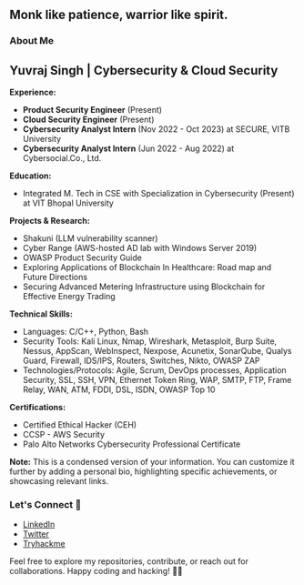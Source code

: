 
## Monk like patience, warrior like spirit.

### About Me

## Yuvraj Singh | Cybersecurity & Cloud Security

**Experience:**

* **Product Security Engineer** (Present)
* **Cloud Security Engineer** (Present)
* **Cybersecurity Analyst Intern** (Nov 2022 - Oct 2023) at SECURE, VITB University
* **Cybersecurity Analyst Intern** (Jun 2022 - Aug 2022) at Cybersocial.Co., Ltd.

**Education:**

* Integrated M. Tech in CSE with Specialization in Cybersecurity (Present) at VIT Bhopal University

**Projects & Research:**

* Shakuni (LLM vulnerability scanner)
* Cyber Range (AWS-hosted AD lab with Windows Server 2019)
* OWASP Product Security Guide
* Exploring Applications of Blockchain In Healthcare: Road map and Future Directions
* Securing Advanced Metering Infrastructure using Blockchain for Effective Energy Trading

**Technical Skills:**

* Languages: C/C++, Python, Bash
* Security Tools: Kali Linux, Nmap, Wireshark, Metasploit, Burp Suite, Nessus, AppScan, WebInspect, Nexpose, Acunetix, SonarQube, Qualys Guard, Firewall, IDS/IPS, Routers, Switches, Nikto, OWASP ZAP
* Technologies/Protocols: Agile, Scrum, DevOps processes, Application Security, SSL, SSH, VPN, Ethernet Token Ring, WAP, SMTP, FTP, Frame Relay, WAN, ATM, FDDI, DSL, ISDN, OWASP Top 10

**Certifications:**

* Certified Ethical Hacker (CEH)
* CCSP - AWS Security
* Palo Alto Networks Cybersecurity Professional Certificate

**Note:** This is a condensed version of your information. You can customize it further by adding a personal bio, highlighting specific achievements, or showcasing relevant links.

### Let's Connect 🤝

- [LinkedIn](https://www.linkedin.com/in/yuvraj-singh-01/)
- [Twitter](https://twitter.com/MetaverseWeirdo)
- [Tryhackme](https://tryhackme.com/p/Yuvi01)

Feel free to explore my repositories, contribute, or reach out for collaborations. Happy coding and hacking! 🚀✨
